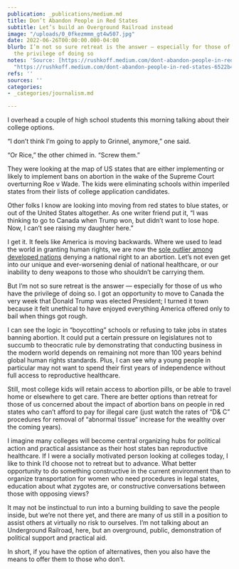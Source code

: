 ```yaml
---
publication: _publications/medium.md
title: Don’t Abandon People in Red States
subtitle: Let’s build an Overground Railroad instead
image: "/uploads/0_0fkezmmm_gt4w507.jpg"
date: 2022-06-26T00:00:00.000-04:00
blurb: I’m not so sure retreat is the answer — especially for those of us who have
  the privilege of doing so
notes: 'Source: [https://rushkoff.medium.com/dont-abandon-people-in-red-states-6522b42fbdc7](https://rushkoff.medium.com/dont-abandon-people-in-red-states-6522b42fbdc7
  "https://rushkoff.medium.com/dont-abandon-people-in-red-states-6522b42fbdc7")'
refs: ''
sources: ''
categories:
- _categories/journalism.md

---
```

I overhead a couple of high school students this morning talking about their college options.

“I don’t think I’m going to apply to Grinnel, anymore,” one said.

“Or Rice,” the other chimed in. “Screw them.”

They were looking at the map of US states that are either implementing or likely to implement bans on abortion in the wake of the Supreme Court overturning Roe v Wade. The kids were eliminating schools within imperiled states from their lists of college application candidates.

Other folks I know are looking into moving from red states to blue states, or out of the United States altogether. As one writer friend put it, “I was thinking to go to Canada when Trump won, but didn’t want to lose hope. Now, I can’t see raising my daughter here.”

I get it. It feels like America is moving backwards. Where we used to lead the world in granting human rights, we are now the [sole outlier among developed nations](https://www.politifact.com/factchecks/2022/jun/24/joe-biden/roe-reversal-ending-national-access-abortion-makes/) denying a national right to an abortion. Let’s not even get into our unique and ever-worsening denial of national healthcare, or our inability to deny weapons to those who shouldn’t be carrying them.

But I’m not so sure retreat is the answer — especially for those of us who have the privilege of doing so. I got an opportunity to move to Canada the very week that Donald Trump was elected President; I turned it town because it felt unethical to have enjoyed everything America offered only to bail when things got rough.

I can see the logic in “boycotting” schools or refusing to take jobs in states banning abortion. It could put a certain pressure on legislatures not to succumb to theocratic rule by demonstrating that conducting business in the modern world depends on remaining not more than 100 years behind global human rights standards. Plus, I can see why a young people in particular may not want to spend their first years of independence without full access to reproductive healthcare.

Still, most college kids will retain access to abortion pills, or be able to travel home or elsewhere to get care. There are better options than retreat for those of us concerned about the impact of abortion bans on people in red states who can’t afford to pay for illegal care (just watch the rates of “D& C” procedures for removal of “abnormal tissue” increase for the wealthy over the coming years).

I imagine many colleges will become central organizing hubs for political action and practical assistance as their host states ban reproductive healthcare. If I were a socially motivated person looking at colleges today, I like to think I’d choose not to retreat but to advance. What better opportunity to do something constructive in the current environment than to organize transportation for women who need procedures in legal states, education about what zygotes are, or constructive conversations between those with opposing views?

It may not be instinctual to run into a burning building to save the people inside, but we’re not there yet, and there are many of us still in a position to assist others at virtually no risk to ourselves. I’m not talking about an Underground Railroad, here, but an overground, public, demonstration of political support and practical aid.

In short, if you have the option of alternatives, then you also have the means to offer them to those who don’t.